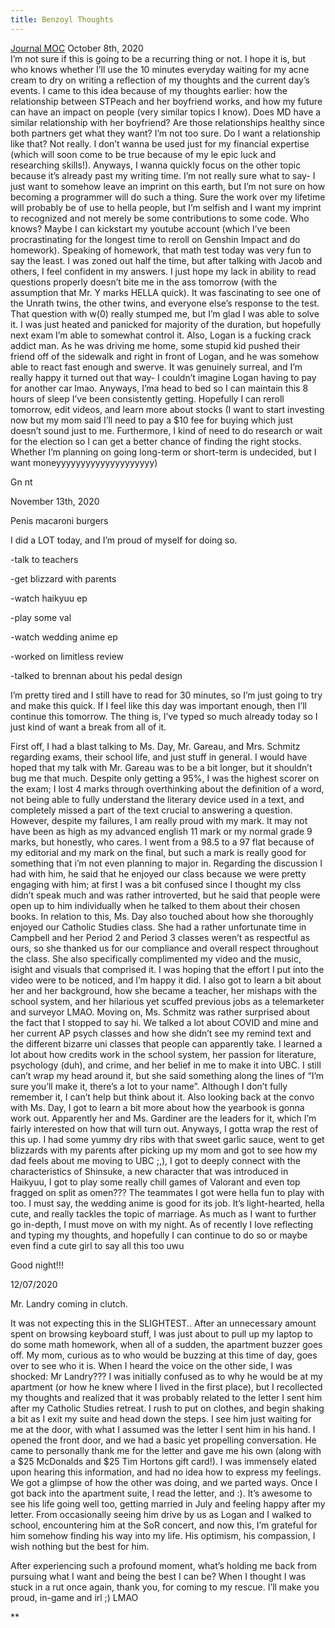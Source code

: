 ```yaml
---
title: Benzoyl Thoughts
---
```

[Journal MOC](out/journal-moc.md)
October 8th, 2020  
I’m not sure if this is going to be a recurring thing or not. I hope it is, but who knows whether I’ll use the 10 minutes everyday waiting for my acne cream to dry on writing a reflection of my thoughts and the current day’s events. I came to this idea because of my thoughts earlier: how the relationship between STPeach and her boyfriend works, and how my future can have an impact on people (very similar topics I know). Does MD have a similar relationship with her boyfriend? Are those relationships healthy since both partners get what they want? I’m not too sure. Do I want a relationship like that? Not really. I don’t wanna be used just for my financial expertise (which will soon come to be true because of my le epic luck and researching skills!). Anyways, I wanna quickly focus on the other topic because it’s already past my writing time. I’m not really sure what to say- I just want to somehow leave an imprint on this earth, but I’m not sure on how becoming a programmer will do such a thing. Sure the work over my lifetime will probably be of use to hella people, but I’m selfish and I want my imprint to recognized and not merely be some contributions to some code. Who knows? Maybe I can kickstart my youtube account (which I’ve been procrastinating for the longest time to reroll on Genshin Impact and do homework). Speaking of homework, that math test today was very fun to say the least. I was zoned out half the time, but after talking with Jacob and others, I feel confident in my answers. I just hope my lack in ability to read questions properly doesn’t bite me in the ass tomorrow (with the assumption that Mr. Y marks HELLA quick). It was fascinating to see one of the Unrath twins, the other twins, and everyone else’s response to the test. That question with w(0) really stumped me, but I’m glad I was able to solve it. I was just heated and panicked for majority of the duration, but hopefully next exam I’m able to somewhat control it. Also, Logan is a fucking crack addict man. As he was driving me home, some stupid kid pushed their friend off of the sidewalk and right in front of Logan, and he was somehow able to react fast enough and swerve. It was genuinely surreal, and I’m really happy it turned out that way- I couldn’t imagine Logan having to pay for another car lmao. Anyways, I’ma head to bed so I can maintain this 8 hours of sleep I’ve been consistently getting. Hopefully I can reroll tomorrow, edit videos, and learn more about stocks (I want to start investing now but my mom said I’ll need to pay a $10 fee for buying which just doesn’t sound just to me. Furthermore, I kind of need to do research or wait for the election so I can get a better chance of finding the right stocks. Whether I’m planning on going long-term or short-term is undecided, but I want moneyyyyyyyyyyyyyyyyyyyy)

Gn nt

  
  

November 13th, 2020

Penis macaroni burgers

I did a LOT today, and I’m proud of myself for doing so. 

\-talk to teachers

\-get blizzard with parents

\-watch haikyuu ep

\-play some val

\-watch wedding anime ep

\-worked on limitless review

\-talked to brennan about his pedal design

I’m pretty tired and I still have to read for 30 minutes, so I’m just going to try and make this quick. If I feel like this day was important enough, then I’ll continue this tomorrow. The thing is, I’ve typed so much already today so I just kind of want a break from all of it.

  

First off, I had a blast talking to Ms. Day, Mr. Gareau, and Mrs. Schmitz regarding exams, their school life, and just stuff in general. I would have hoped that my talk with Mr. Gareau was to be a bit longer, but it shouldn’t bug me that much. Despite only getting a 95%, I was the highest scorer on the exam; I lost 4 marks through overthinking about the definition of a word, not being able to fully understand the literary device used in a text, and completely missed a part of the text crucial to answering a question. However, despite my failures, I am really proud with my mark. It may not have been as high as my advanced english 11 mark or my normal grade 9 marks, but honestly, who cares. I went from a 98.5 to a 97 flat because of my editorial and my mark on the final, but such a mark is really good for something that i’m not even planning to major in. Regarding the discussion I had with him, he said that he enjoyed our class because we were pretty engaging with him; at first I was a bit confused since I thought my clss didn’t speak much and was rather introverted, but he said that people were open up to him individually when he talked to them about their chosen books. In relation to this, Ms. Day also touched about how she thoroughly enjoyed our Catholic Studies class. She had a rather unfortunate time in Campbell and her Period 2 and Period 3 classes weren’t as respectful as ours, so she thanked us for our compliance and overall respect throughout the class. She also specifically complimented my video and the music, isight and visuals that comprised it. I was hoping that the effort I put into the video were to be noticed, and I’m happy it did. I also got to learn a bit about her and her background, how she became a teacher, her mishaps with the school system, and her hilarious yet scuffed previous jobs as a telemarketer and surveyor LMAO. Moving on, Ms. Schmitz was rather surprised about the fact that I stopped to say hi. We talked a lot about COVID and mine and her current AP psych classes and how she didn’t see my remind text and the different bizarre uni classes that people can apparently take. I learned a lot about how credits work in the school system, her passion for literature, psychology (duh), and crime, and her belief in me to make it into UBC. I still can’t wrap my head around it, but she said something along the lines of “I’m sure you’ll make it, there’s a lot to your name”. Although I don’t fully remember it, I can’t help but think about it. Also looking back at the convo with Ms. Day, I got to learn a bit more about how the yearbook is gonna work out. Apparently her and Ms. Gardiner are the leaders for it, which I’m fairly interested on how that will turn out. Anyways, I gotta wrap the rest of this up. I had some yummy dry ribs with that sweet garlic sauce, went to get blizzards with my parents after picking up my mom and got to see how my dad feels about me moving to UBC ;,), I got to deeply connect with the characteristics of Shinsuke, a new character that was introduced in Haikyuu, I got to play some really chill games of Valorant and even top fragged on split as omen??? The teammates I got were hella fun to play with too. I must say, the wedding anime is good for its job. It’s light-hearted, hella cute, and really tackles the topic of marriage. As much as I want to further go in-depth, I must move on with my night. As of recently I love reflecting and typing my thoughts, and hopefully I can continue to do so or maybe even find a cute girl to say all this too uwu

  
Good night!!!

12/07/2020

Mr. Landry coming in clutch.

It was not expecting this in the SLIGHTEST.. After an unnecessary amount spent on browsing keyboard stuff, I was just about to pull up my laptop to do some math homework, when all of a sudden, the apartment buzzer goes off. My mom, curious as to who would be buzzing at this time of day, goes over to see who it is. When I heard the voice on the other side, I was shocked: Mr Landry??? I was initially confused as to why he would be at my apartment (or how he knew where I lived in the first place), but I recollected my thoughts and realized that it was probably related to the letter I sent him after my Catholic Studies retreat. I rush to put on clothes, and begin shaking a bit as I exit my suite and head down the steps. I see him just waiting for me at the door, with what I assumed was the letter I sent him in his hand. I opened the front door, and we had a basic yet propelling conversation. He came to personally thank me for the letter and gave me his own (along with a $25 McDonalds and $25 Tim Hortons gift card!). I was immensely elated upon hearing this information, and had no idea how to express my feelings. We got a glimpse of how the other was doing, and we parted ways. Once I got back into the apartment suite, I read the letter, and :). It’s awesome to see his life going well too, getting married in July and feeling happy after my letter. From occasionally seeing him drive by us as Logan and I walked to school, encountering him at the SoR concert, and now this, I’m grateful for him somehow finding his way into my life. His optimism, his compassion, I wish nothing but the best for him. 

  

After experiencing such a profound moment, what’s holding me back from pursuing what I want and being the best I can be? When I thought I was stuck in a rut once again, thank you, for coming to my rescue. I’ll make you proud, in-game and irl ;) LMAO

  
  
**